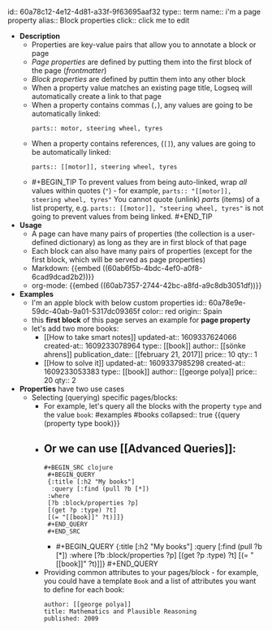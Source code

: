 id:: 60a78c12-4e12-4d81-a33f-9f63695aaf32
type:: term
name:: i'm a page property
alias:: Block properties
click:: click me to edit

- **Description**
	- Properties are key-value pairs that allow you to annotate a block or page
	- _Page properties_ are defined by putting them into the first block of the page (_frontmatter_)
	- _Block properties_ are defined by puttin them into any other block
	- When a property value matches an existing page title, Logseq will automatically create a link to that page
	- When a property contains commas (`,`), any values are going to be automatically linked:
	  ```
	  parts:: motor, steering wheel, tyres
	  ```
	- When a property contains references, (`[]`), any values are going to be automatically linked:
	  ```
	  parts:: [[motor]], steering wheel, tyres
	  ```
	-
	  #+BEGIN_TIP
	  To prevent values from being auto-linked, wrap _all_ values within quotes (`"`) - for example, `parts:: "[[motor]], steering wheel, tyres"`
	  You cannot quote (unlink) _parts_ (items) of a list property, e.g. `parts:: [[motor]], "steering wheel, tyres"` is not going to prevent values from being linked.
	  #+END_TIP
- **Usage**
	- A page can have many pairs of properties (the collection is a user-defined dictionary) as long as they are in first block of that page
	- Each block can also have many pairs of properties (except for the first block, which will be served as page properties)
	- Markdown:
	  {{embed ((60ab6f5b-4bdc-4ef0-a0f8-6cad9dcad2b2))}}
	- org-mode:
	  {{embed ((60ab7357-2744-42bc-a8fd-a9c8db3051df))}}
- **Examples**
	- I'm an apple block with below custom properties
	  id:: 60a78e9e-59dc-40ab-9a01-5317dc09365f
	  color:: red
	  origin:: Spain
	- this **first block** of this page serves an example for **page property**
	- let's add two more books:
		- [[How to take smart notes]]
		  updated-at:: 1609337624066
		  created-at:: 1609233078964
		  type:: [[book]]
		  author:: [[sönke ahrens]]
		  publication_date:: [[february 21, 2017]]
		  price:: 10
		  qty:: 1
		- [[How to solve it]]
		  updated-at:: 1609337985298
		  created-at:: 1609233053383
		  type:: [[book]]
		  author:: [[george polya]]
		  price:: 20
		  qty:: 2
- **Properties** have two use cases
	- Selecting (querying) specific pages/blocks:
		- For example, let's query all the blocks with the property `type` and the value `book`: #examples #books
		  collapsed:: true
		  {{query (property type book)}}
		- Or we can use [[Advanced Queries]]:
			-
			  #+BEGIN_SRC clojure
			   #+BEGIN_QUERY
			   {:title [:h2 "My books"]
			    :query [:find (pull ?b [*])
			   :where
			   [?b :block/properties ?p]
			   [(get ?p :type) ?t]
			   [(= "[[book]]" ?t)]]}
			   #+END_QUERY
			   #+END_SRC
			-
			  #+BEGIN_QUERY
			  {:title [:h2 "My books"]
			   :query [:find (pull ?b [*])
			  :where
			  [?b :block/properties ?p]
			  [(get ?p :type) ?t]
			  [(= "[[book]]" ?t)]]}
			  #+END_QUERY
		- Providing common attributes to your pages/block - for example, you could have a template `Book` and a list of attributes you want to define for each book:
		  ```
		  author: [[george polya]]
		  title: Mathematics and Plausible Reasoning
		  published: 2009
		  ```
